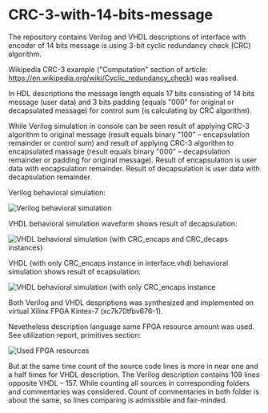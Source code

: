 # CRC-3-with-14-bits-message
The repository contains Verilog and VHDL descriptions of interface with encoder of 14 bits message is using 3-bit cyclic redundancy check (CRC) algorithm.

Wikipedia CRC-3 example ("Computation" section of article: https://en.wikipedia.org/wiki/Cyclic_redundancy_check) was realised.

In HDL descriptions the message length equals 17 bits consisting of 14 bits message (user data) and 3 bits padding (equals "000" for original or decapsulated message) for control sum (is calculating by CRC algorithm). 

While Verilog simulation in console can be seen result of applying CRC-3 algorithm to original message (result equals binary "100" – encapsulation remainder or control sum) and result of applying CRC-3 algorithm to encapsulated massage (result equals binary "000" – decapsulation remainder or padding for original message). Result of encapsulation is user data with encapsulation remainder. Result of decapsulation is user data with decapsulation remainder.  

Verilog behavioral simulation:

![Verilog behavioral simulation](https://github.com/user-attachments/assets/64eb248c-0e19-413d-a1a9-3e850ffb63e8)

VHDL behavioral simulation waveform shows result of decapsulation:

![VHDL behavioral simulation (with CRC_encaps and CRC_decaps instances)](https://github.com/user-attachments/assets/37456256-6c64-4cd1-af51-875aead6bef6)

VHDL (with only CRC_encaps instance in interface.vhd) behavioral simulation shows result of ecapsulation:

![VHDL behavioral simulation (with only CRC_encaps instance](https://github.com/user-attachments/assets/ee9f9ec3-26e2-4fab-9f6c-e17c5b6ac27b)

Both Verilog and VHDL despriptions was synthesized and implemented on virtual Xilinx FPGA Kintex-7 (xc7k70tfbv676-1).

Nevetheless description language same FPGA resource amount was used. See utilization report, primitives section: 

![Used FPGA resources](https://github.com/user-attachments/assets/903a0034-4c19-4b9b-9a46-aa86018b9ed7)

But at the same time count of the source code lines is more in near one and a half times for VHDL description. The Verilog description contains 109 lines opposite VHDL – 157. While counting all sources in corresponding folders and commentaries was considered. Count of commentaries in both folder is about the same, so lines comparing is admissible and fair-minded.



